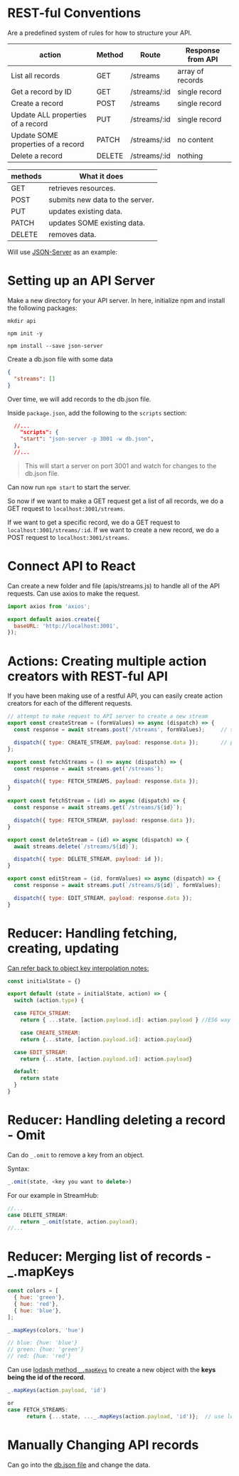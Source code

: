 # REST-ful Conventions

Are a predefined system of rules for how to structure your API.

| action                             | Method | Route        | Response from API |
| ---------------------------------- | ------ | ------------ | ----------------- |
| List all records                   | GET    | /streams     | array of records  |
| Get a record by ID                 | GET    | /streams/:id | single record     |
| Create a record                    | POST   | /streams     | single record     |
| Update ALL properties of a record  | PUT    | /streams/:id | single record     |
| Update SOME properties of a record | PATCH  | /streams/:id | no content        |
| Delete a record                    | DELETE | /streams/:id | nothing           |

| methods | What it does                    |
| ------- | ------------------------------- |
| GET     | retrieves resources.            |
| POST    | submits new data to the server. |
| PUT     | updates existing data.          |
| PATCH   | updates SOME existing data.     |
| DELETE  | removes data.                   |

Will use [JSON-Server](https://www.npmjs.com/package/json-server) as an example:

# Setting up an API Server

Make a new directory for your API server. In here, initialize npm and install the following packages:
```
mkdir api

npm init -y

npm install --save json-server
```

Create a db.json file with some data

```json
{
  "streams": []
}
```

Over time, we will add records to the db.json file.

Inside `package.json`, add the following to the `scripts` section:
```json
  //...
    "scripts": {
    "start": "json-server -p 3001 -w db.json",
  },
  //...
```

> This will start a server on port 3001 and watch for changes to the db.json file.

Can now run `npm start` to start the server.

So now if we want to make a GET request get a list of all records, we do a GET request to `localhost:3001/streams`.

If we want to get a specific record, we do a GET request to `localhost:3001/streams/:id`.
If we want to create a new record, we do a POST request to `localhost:3001/streams`.

# Connect API to React

Can create a new folder and file (apis/streams.js) to handle all of the API requests. Can use axios to make the request.

```js
import axios from 'axios';

export default axios.create({
  baseURL: 'http://localhost:3001',
});
```

# Actions: Creating multiple action creators with REST-ful API

If you have been making use of a restful API, you can easily create action creators for each of the different requests.

```js
// attempt to make request to API server to create a new stream
export const createStream = (formValues) => async (dispatch) => {
  const response = await streams.post('/streams', formValues);     // second argument is the data we want to send to the server

  dispatch({ type: CREATE_STREAM, payload: response.data });       // payload contains the data we want inside of response
};

export const fetchStreams = () => async (dispatch) => {
  const response = await streams.get('/streams');

  dispatch({ type: FETCH_STREAMS, payload: response.data });
}

export const fetchStream = (id) => async (dispatch) => {
  const response = await streams.get(`/streams/${id}`);

  dispatch({ type: FETCH_STREAM, payload: response.data });
}

export const deleteStream = (id) => async (dispatch) => {
  await streams.delete(`/streams/${id}`);

  dispatch({ type: DELETE_STREAM, payload: id });
}

export const editStream = (id, formValues) => async (dispatch) => {
  const response = await streams.put(`/streams/${id}`, formValues);

  dispatch({ type: EDIT_STREAM, payload: response.data });
}
```

# Reducer: Handling fetching, creating, updating

[Can refer back to object key interpolation notes: ](https://github.com/Cwarcup/notes/blob/main/root/react/react-notes/redux.md#object-based-reducers)

```js
const initialState = {}

export default (state = initialState, action) => {
  switch (action.type) {

  case FETCH_STREAM:
    return { ...state, [action.payload.id]: action.payload } //ES6 way of adding a new key to an object

    case CREATE_STREAM:
    return {...state, [action.payload.id]: action.payload}

  case EDIT_STREAM:
    return {...state, [action.payload.id]: action.payload}

  default:
    return state
  }
}
```

# Reducer: Handling deleting a record - Omit

Can do `_.omit` to remove a key from an object.

Syntax:
```js
_.omit(state, <key you want to delete>)
```

For our example in StreamHub:
```js
//...
case DELETE_STREAM:
    return _.omit(state, action.payload);
//...
```

# Reducer: Merging list of records - _.mapKeys

```js
const colors = [
  { hue: 'green'},
  { hue: 'red'},
  { hue: 'blue'},
];

_.mapKeys(colors, 'hue')

// blue: {hue: 'blue'}
// green: {hue: 'green'}
// red: {hue: 'red'}
```

Can use [lodash method `_.mapKeys`](https://lodash.com/docs/4.17.15#mapKeys) to create a new object with the **keys being the id of the record**.

```js
_.mapKeys(action.payload, 'id')

or 
case FETCH_STREAMS:
      return {...state, ..._.mapKeys(action.payload, 'id')};  // use lodash to map the payload into a new object with the id as the key

```

# Manually Changing API records

Can go into the [db.json file](https://github.com/Cwarcup/react-with-redux/blob/main/10-streams/apis/db.json) and change the data.